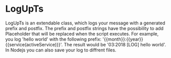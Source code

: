 # LogUpTs

LogUpTs is an extendable class, which logs your message with a generated prefix and postfix. The prefix and postfix strings have the possibility to add Placeholder that will be replaced when the script executes. For example, you log 'hello world' with the following prefix: '{{month}}:{{year}} {{service(activeService)}}'. The result would be '03:2018 [LOG] hello world'.
In Nodejs you can also save your log to diffrent files.
